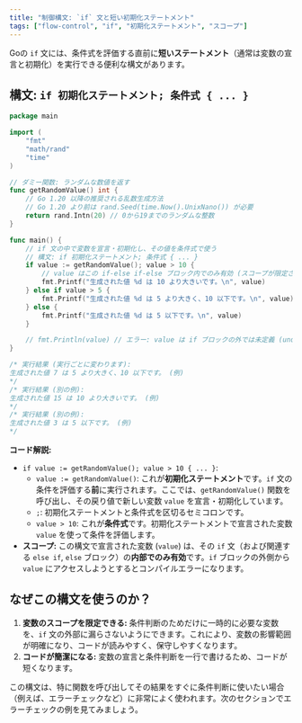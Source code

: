 ```yaml
---
title: "制御構文: `if` 文と短い初期化ステートメント"
tags: ["flow-control", "if", "初期化ステートメント", "スコープ"]
---
```


Goの `if` 文には、条件式を評価する直前に**短いステートメント**（通常は変数の宣言と初期化）を実行できる便利な構文があります。

## 構文: `if 初期化ステートメント; 条件式 { ... }`

```go title="if 文と初期化ステートメント"
package main

import (
	"fmt"
	"math/rand"
	"time"
)

// ダミー関数: ランダムな数値を返す
func getRandomValue() int {
	// Go 1.20 以降の推奨される乱数生成方法
	// Go 1.20 より前は rand.Seed(time.Now().UnixNano()) が必要
	return rand.Intn(20) // 0から19までのランダムな整数
}

func main() {
	// if 文の中で変数を宣言・初期化し、その値を条件式で使う
	// 構文: if 初期化ステートメント; 条件式 { ... }
	if value := getRandomValue(); value > 10 {
		// value はこの if-else if-else ブロック内でのみ有効 (スコープが限定される)
		fmt.Printf("生成された値 %d は 10 より大きいです。\n", value)
	} else if value > 5 {
		fmt.Printf("生成された値 %d は 5 より大きく、10 以下です。\n", value)
	} else {
		fmt.Printf("生成された値 %d は 5 以下です。\n", value)
	}

	// fmt.Println(value) // エラー: value は if ブロックの外では未定義 (undefined: value)
}

/* 実行結果 (実行ごとに変わります):
生成された値 7 は 5 より大きく、10 以下です。 (例)
*/
/* 実行結果 (別の例):
生成された値 15 は 10 より大きいです。 (例)
*/
/* 実行結果 (別の例):
生成された値 3 は 5 以下です。 (例)
*/
```

**コード解説:**

*   `if value := getRandomValue(); value > 10 { ... }`:
    *   `value := getRandomValue()`: これが**初期化ステートメント**です。`if` 文の条件を評価する**前**に実行されます。ここでは、`getRandomValue()` 関数を呼び出し、その戻り値で新しい変数 `value` を宣言・初期化しています。
    *   `;`: 初期化ステートメントと条件式を区切るセミコロンです。
    *   `value > 10`: これが**条件式**です。初期化ステートメントで宣言された変数 `value` を使って条件を評価します。
*   **スコープ:** この構文で宣言された変数 (`value`) は、その `if` 文（および関連する `else if`, `else` ブロック）の**内部でのみ有効**です。`if` ブロックの外側から `value` にアクセスしようとするとコンパイルエラーになります。

## なぜこの構文を使うのか？

1.  **変数のスコープを限定できる:** 条件判断のためだけに一時的に必要な変数を、`if` 文の外部に漏らさないようにできます。これにより、変数の影響範囲が明確になり、コードが読みやすく、保守しやすくなります。
2.  **コードが簡潔になる:** 変数の宣言と条件判断を一行で書けるため、コードが短くなります。

この構文は、特に関数を呼び出してその結果をすぐに条件判断に使いたい場合（例えば、エラーチェックなど）に非常によく使われます。次のセクションでエラーチェックの例を見てみましょう。